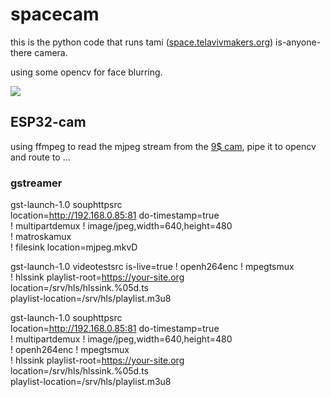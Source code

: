 # spacecam
this is the python code that runs tami ([space.telavivmakers.org](space.telavivmakers.org)) is-anyone-there camera. 

using some opencv for face blurring.

![](https://i.imgur.com/nWtcJ9W.png)

## ESP32-cam
using ffmpeg to read the mjpeg stream from the [9$ cam](https://wiki.idiot.io/esp32-cam_2#ai-thinker), 
pipe it to opencv and route to ...


### gstreamer
gst-launch-1.0 souphttpsrc \
    location=http://192.168.0.85:81 do-timestamp=true \
    ! multipartdemux ! image/jpeg,width=640,height=480 \
    ! matroskamux \
    ! filesink location=mjpeg.mkvD

 gst-launch-1.0 videotestsrc is-live=true ! openh264enc ! mpegtsmux \
  ! hlssink playlist-root=https://your-site.org \
  location=/srv/hls/hlssink.%05d.ts \
  playlist-location=/srv/hls/playlist.m3u8

gst-launch-1.0 souphttpsrc \
    location=http://192.168.0.85:81 do-timestamp=true \
    ! multipartdemux ! image/jpeg,width=640,height=480 \
    ! openh264enc ! mpegtsmux \
    ! hlssink playlist-root=https://your-site.org \
    location=/srv/hls/hlssink.%05d.ts \
    playlist-location=/srv/hls/playlist.m3u8